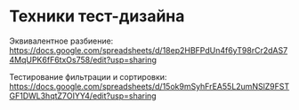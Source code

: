# Техники тест-дизайна
Эквивалентное разбиение: https://docs.google.com/spreadsheets/d/18ep2HBFPdUn4f6yT98rCr2dAS74MqUPK6fF6txOs758/edit?usp=sharing

Тестирование фильтрации и сортировки: https://docs.google.com/spreadsheets/d/15ok9mSyhFrEA55L2umNSlZ9FSTGF1DWL3hqtZ7OIYY4/edit?usp=sharing
